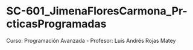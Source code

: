 # SC-601_JimenaFloresCarmona_Pr-cticasProgramadas
Curso: Programación Avanzada - Profesor: Luis Andrés Rojas Matey
